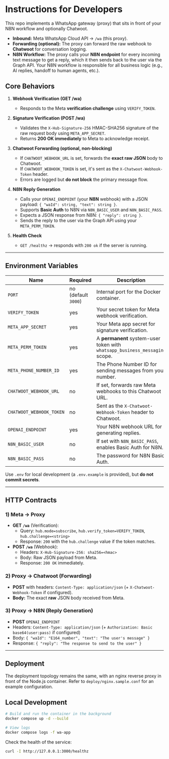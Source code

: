 # Instructions for Developers

This repo implements a WhatsApp gateway (proxy) that sits in front of your N8N workflow and optionally Chatwoot.

- **Inbound:** Meta WhatsApp Cloud API → `/wa` (this proxy).
- **Forwarding (optional):** The proxy can forward the raw webhook to **Chatwoot** for conversation logging.
- **N8N Workflow:** The proxy calls your **N8N endpoint** for every incoming text message to get a reply, which it then sends back to the user via the Graph API. Your N8N workflow is responsible for all business logic (e.g., AI replies, handoff to human agents, etc.).

## Core Behaviors

1.  **Webhook Verification (GET /wa)**
    -   Responds to the Meta **verification challenge** using `VERIFY_TOKEN`.

2.  **Signature Verification (POST /wa)**
    -   Validates the `X-Hub-Signature-256` HMAC-SHA256 signature of the raw request body using `META_APP_SECRET`.
    -   Returns **200 OK immediately** to Meta to acknowledge receipt.

3.  **Chatwoot Forwarding (optional, non-blocking)**
    -   If `CHATWOOT_WEBHOOK_URL` is set, forwards the **exact raw JSON** body to Chatwoot.
    -   If `CHATWOOT_WEBHOOK_TOKEN` is set, it's sent as the `X-Chatwoot-Webhook-Token` header.
    -   Errors are logged but **do not block** the primary message flow.

4.  **N8N Reply Generation**
    -   Calls your `OPENAI_ENDPOINT` (your **N8N** webhook) with a JSON payload: `{ "waId": string, "text": string }`.
    -   Supports **Basic Auth** to N8N via `N8N_BASIC_USER` and `N8N_BASIC_PASS`.
    -   Expects a JSON response from N8N: `{ "reply": string }`.
    -   Sends the reply to the user via the Graph API using your `META_PERM_TOKEN`.

5.  **Health Check**
    -   `GET /healthz` → responds with `200 ok` if the server is running.

---

## Environment Variables

| Name | Required | Description |
|---|---|---|
| `PORT` | no (default `3000`) | Internal port for the Docker container. |
| `VERIFY_TOKEN` | yes | Your secret token for Meta webhook verification. |
| `META_APP_SECRET` | yes | Your Meta app secret for signature verification. |
| `META_PERM_TOKEN` | yes | A **permanent** system-user token with `whatsapp_business_messaging` scope. |
| `META_PHONE_NUMBER_ID` | yes | The Phone Number ID for sending messages from your number. |
| `CHATWOOT_WEBHOOK_URL` | no | If set, forwards raw Meta webhooks to this Chatwoot URL. |
| `CHATWOOT_WEBHOOK_TOKEN`| no | Sent as the `X-Chatwoot-Webhook-Token` header to Chatwoot. |
| `OPENAI_ENDPOINT` | yes | Your N8N webhook URL for generating replies. |
| `N8N_BASIC_USER` | no | If set with `N8N_BASIC_PASS`, enables Basic Auth for N8N. |
| `N8N_BASIC_PASS` | no | The password for N8N Basic Auth. |

Use `.env` for local development (a `.env.example` is provided), but **do not commit secrets**.

---

## HTTP Contracts

### 1) Meta → Proxy

-   **GET `/wa`** (Verification):
    -   Query: `hub.mode=subscribe`, `hub.verify_token=VERIFY_TOKEN`, `hub.challenge=<string>`
    -   Response: `200` with the `hub.challenge` value if the token matches.
-   **POST `/wa`** (Webhook):
    -   Headers: `X-Hub-Signature-256: sha256=<hmac>`
    -   Body: Raw JSON payload from Meta.
    -   Response: `200 OK` immediately.

### 2) Proxy → Chatwoot (Forwarding)

-   **POST** with headers: `Content-Type: application/json` (+ `X-Chatwoot-Webhook-Token` if configured).
-   **Body:** The exact **raw** JSON body received from Meta.

### 3) Proxy → N8N (Reply Generation)

-   **POST** `OPENAI_ENDPOINT`
-   Headers: `Content-Type: application/json` (+ `Authorization: Basic base64(user:pass)` if configured)
-   Body: `{ "waId": "E164_number", "text": "The user's message" }`
-   Response: `{ "reply": "The response to send to the user" }`

---

## Deployment

The deployment topology remains the same, with an nginx reverse proxy in front of the Node.js container. Refer to `deploy/nginx.sample.conf` for an example configuration.

## Local Development

```bash
# Build and run the container in the background
docker compose up -d --build

# View logs
docker compose logs -f wa-app
```
Check the health of the service:
```bash
curl -I http://127.0.0.1:3000/healthz
```
